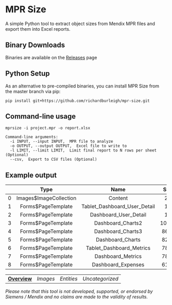 # MPR Size
A simple Python tool to extract object sizes from Mendix MPR files and export them into Excel reports.

## Binary Downloads
Binaries are available on the [Releases](https://github.com/richardburleigh/mpr-size/releases/) page

## Python Setup
As an alternative to pre-compiled binaries, you can install MPR Size from the master branch via pip:

    pip install git+https://github.com/richardburleigh/mpr-size.git

## Command-line usage

```
mprsize -i project.mpr -o report.xlsx

Command-line arguments:
  -i INPUT, --input INPUT,  MPR file to analyze
  -o OUTPUT, --output OUTPUT,  Excel file to write to
  -l LIMIT, --limit LIMIT,  Limit final report to N rows per sheet (Optional)
  --csv,  Export to CSV files (Optional)
```

## Example output

|   |        **Type**        |           **Name**           | **Size** |
|---|:----------------------:|:----------------------------:|:--------:|
| 0 | Images$ImageCollection | Content                      | 2M       |
| 1 | Forms$PageTemplate     | Tablet_Dashboard_User_Detail | 1M       |
| 2 | Forms$PageTemplate     | Dashboard_User_Detail        | 1M       |
| 3 | Forms$PageTemplate     | Dashboard_Charts2            | 1020K    |
| 4 | Forms$PageTemplate     | Dashboard_Charts3            | 863K     |
| 5 | Forms$PageTemplate     | Dashboard_Charts             | 829K     |
| 6 | Forms$PageTemplate     | Tablet_Dashboard_Metrics     | 786K     |
| 7 | Forms$PageTemplate     | Dashboard_Metrics            | 786K     |
| 8 | Forms$PageTemplate     | Dashboard_Expenses           | 616K     |

|          |        |          |               |
|----------|:------:|:--------:|:-------------:|
| <ins>**Overview**</ins> | _Images_ | _Entities_ | _Uncategorized_ |


_Please note that this tool is not developed, supported, or endorsed by Siemens / Mendix and no claims are made to the validity of results._
